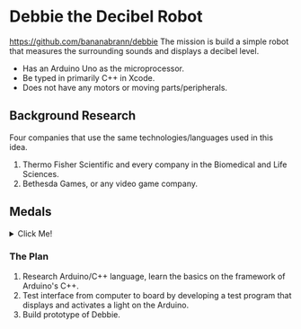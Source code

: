 # Debbie the Decibel Robot
https://github.com/bananabrann/debbie
The mission is build a simple robot that measures the surrounding sounds and displays a decibel level.
* Has an Arduino Uno as the microprocessor.
* Be typed in primarily C++ in Xcode.
* Does not have any motors or moving parts/peripherals.

## Background Research
Four companies that use the same technologies/languages used in this idea.
1. Thermo Fisher Scientific and every company in the Biomedical and Life Sciences.
1. Bethesda Games, or any video game company.

## Medals
<details><summary>Click Me!</summary>


### 🥉Bronze Medal, MVP
(Minimum Viable Product) For the minimum requirement, the robot will...

- [x] be named Decibel Debbie.
- [x] be completely self-sustaining --not hooked to a computer.
- [x] use an external microphone to detect sound, then ↓...
- [x] successfully display the decibels on a 7-segment LED display.

### 🥈Silver Medal
After reaching MVP, it would be nice if Debbie ...

- [ ] Display a little graph, or colored lights that correspond with the receiving decibels.
- [ ] has an external shell protecting her inner bits.

### 🥇Gold Medal
For final state of Debbie, Debbie will...
- [ ] will have a protective external shell to guard her inner bits.
- [x] have an additional display that displays the text of sounds of a similar decibel level that is currently being picked up. E.g., displayed "vacuum cleaner" when the decibel level is between 75 to 85 dB.

Note: The Silver and Gold is not in any particular order; it's just the perceived difficulty.

</details>

### The Plan
1. Research Arduino/C++ language, learn the basics on the framework of Arduino's C++.
1. Test interface from computer to board by developing a test program that displays and activates a light on the Arduino.
1. Build prototype of Debbie.

